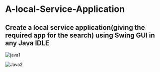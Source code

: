 # A-local-Service-Application
## Create a local service application(giving the required app for the search) using Swing GUI in any Java IDLE

![java1](https://user-images.githubusercontent.com/53136681/121463149-1a349900-c9cf-11eb-90e5-44de67427969.png)

![Java2](https://user-images.githubusercontent.com/53136681/121463212-3a645800-c9cf-11eb-947d-3278b8aa77af.png)
